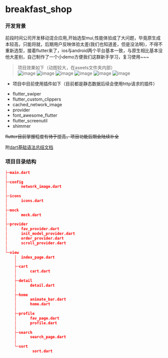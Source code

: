 # breakfast_shop

### 开发背景
前段时间公司开发移动混合应用,开始选型mui,性能体验成了大问题，毕竟原生成本较高，只能将就，后期用户反映体验太差(我们也知道差，但是没法啊)，不得不重新选型，接着flutter来了，ios与android两个平台基本一致，与原生相比基本没他大差别，自己制作了一个小demo方便我们这群新手学习，复习使用~~~

> 项目效果如下（动图较大，在aseets文件夹内部）  
![image](https://github.com/WhatProblem/breakfast_shop/blob/master/assets/1.jpg)
![image](https://github.com/WhatProblem/breakfast_shop/blob/master/assets/4.jpg)
![image](https://github.com/WhatProblem/breakfast_shop/blob/master/assets/5.jpg)
![image](https://github.com/WhatProblem/breakfast_shop/blob/master/assets/7.jpg)
![image](https://github.com/WhatProblem/breakfast_shop/blob/master/assets/8.jpg)
![image](https://github.com/WhatProblem/breakfast_shop/blob/master/assets/9.jpg)

+ 项目中目前使用插件如下（目前都是静态数据后续会使用http请求的插件）
 - flutter_swiper
 - flutter_custom_clippers
 - cached_network_image
 - provider
 - font_awesome_flutter
 - flutter_screenutil
 - shimmer

~~flutter目前掌握程度有待于提高，项目功能后期会陆续补全~~  

附[dart基础语法总结文档](https://github.com/WhatProblem/breakfast_shop/blob/master/dart.md)

### 项目目录结构
```json
├─main.dart
│  
├─config
│      network_image.dart
│      
├─icons
│      icons.dart
│      
├─mock
│      mock.dart
│      
├─provider
│      fav_provider.dart
│      init_model_provider.dart
│      order_provider.dart
│      scroll_provider.dart
│      
└─view
    │  index_page.dart
    │  
    ├─cart
    │      cart.dart
    │      
    ├─detail
    │      detail.dart
    │      
    ├─home
    │      animate_bar.dart
    │      home.dart
    │      
    ├─profile
    │      fav_page.dart
    │      profile.dart
    │      
    ├─search
    │      search_page.dart
    │      
    └─sort
            sort.dart
            

```
